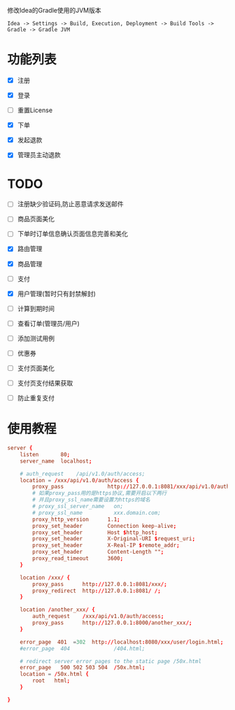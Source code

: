 


修改Idea的Gradle使用的JVM版本
``` text
Idea -> Settings -> Build, Execution, Deployment -> Build Tools -> Gradle -> Gradle JVM 
```


# 功能列表
- [x] 注册
- [x] 登录
- [ ] 重置License
- [x] 下单
- [x] 发起退款
- [x] 管理员主动退款


# TODO
- [ ] 注册缺少验证码,防止恶意请求发送邮件
- [ ] 商品页面美化
- [ ] 下单时订单信息确认页面信息完善和美化

- [x] 路由管理
- [x] 商品管理
- [ ] 支付
- [x] 用户管理(暂时只有封禁解封)
- [ ] 计算到期时间
- [ ] 查看订单(管理员/用户)
- [ ] 添加测试用例
- [ ] 优惠券
- [ ] 支付页面美化
- [ ] 支付页支付结果获取
- [ ] 防止重复支付




# 使用教程

``` nginx.conf
server {
    listen       80;
    server_name  localhost;

    # auth_request    /api/v1.0/auth/access;
    location = /xxx/api/v1.0/auth/access {
        proxy_pass              http://127.0.0.1:8081/xxx/api/v1.0/auth/access;
        # 如果proxy_pass用的是https协议,需要开启以下两行
        # 并且proxy_ssl_name需要设置为https的域名
        # proxy_ssl_server_name   on;
        # proxy_ssl_name          xxx.domain.com;
        proxy_http_version      1.1;
        proxy_set_header        Connection keep-alive;
        proxy_set_header        Host $http_host;
        proxy_set_header        X-Original-URI $request_uri;
        proxy_set_header        X-Real-IP $remote_addr;
        proxy_set_header        Content-Length "";
        proxy_read_timeout      3600;
    }

    location /xxx/ {
        proxy_pass      http://127.0.0.1:8081/xxx/;
        proxy_redirect  http://127.0.0.1:8081/ /;
    }

    location /another_xxx/ {
        auth_request    /xxx/api/v1.0/auth/access;
        proxy_pass      http://127.0.0.1:8000/another_xxx/;
    }

    error_page  401  =302  http://localhost:8080/xxx/user/login.html;
    #error_page  404              /404.html;

    # redirect server error pages to the static page /50x.html
    error_page   500 502 503 504  /50x.html;
    location = /50x.html {
        root   html;
    }

}

```



